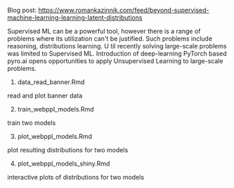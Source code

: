Blog post: https://www.romankazinnik.com/feed/beyond-supervised-machine-learning-learning-latent-distributions

Supervised ML can be a powerful tool, however there is a range of problems where its utilization can't be justified. Such problems include reasoning, distributions learning. U til recently solving large-scale problems was limited to Supervised ML. Introduction of deep-learning PyTorch based pyro.ai opens opportunities to apply Unsupervised Learning to large-scale problems.


1. data_read_banner.Rmd	

read and plot banner data 

2. train_webppl_models.Rmd	

train two models

3. plot_webppl_models.Rmd	

plot resulting distributions for two models

4. plot_webppl_models_shiny.Rmd	

interactive plots of distributions for two models
